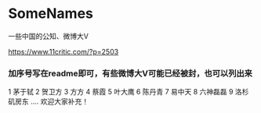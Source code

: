 # SomeNames
一些中国的公知、微博大V

https://www.11critic.com/?p=2503

### 加序号写在readme即可，有些微博大V可能已经被封，也可以列出来
1 茅于轼
2 贺卫方
3 方方 
4 蔡霞
5 叶大鹰
6 陈丹青
7 易中天
8 六神磊磊
9 洛杉矶房东
....
 欢迎大家补充！
